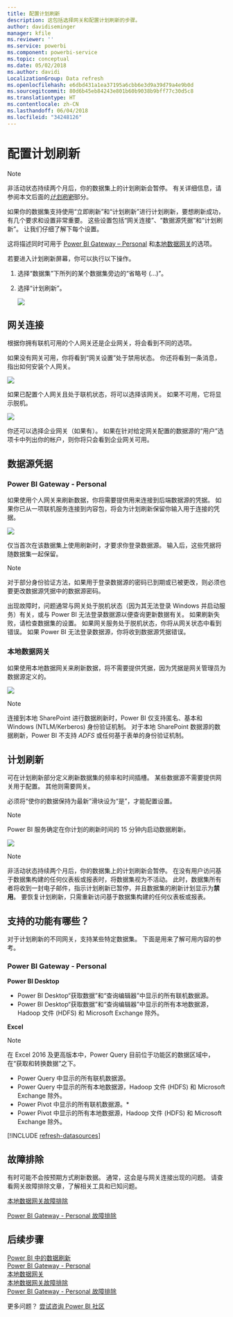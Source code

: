 ```yaml
---
title: 配置计划刷新
description: 这包括选择网关和配置计划刷新的步骤。
author: davidiseminger
manager: kfile
ms.reviewer: ''
ms.service: powerbi
ms.component: powerbi-service
ms.topic: conceptual
ms.date: 05/02/2018
ms.author: davidi
LocalizationGroup: Data refresh
ms.openlocfilehash: e6dbd431a1ea37195a6cbb6e3d9a39d79a4e9b0d
ms.sourcegitcommit: 80d6b45eb84243e801b60b9038b9bff77c30d5c8
ms.translationtype: HT
ms.contentlocale: zh-CN
ms.lasthandoff: 06/04/2018
ms.locfileid: "34248126"
---
```

# <a name="configuring-scheduled-refresh"></a>配置计划刷新

>[!NOTE]
>非活动状态持续两个月后，你的数据集上的计划刷新会暂停。 有关详细信息，请参阅本文后面的[*计划刷新*](#schedule-refresh)部分。
> 
> 

如果你的数据集支持使用“立即刷新”和“计划刷新”进行计划刷新，要想刷新成功，有几个要求和设置非常重要。 这些设置包括“网关连接”、“数据源凭据”和“计划刷新”。 让我们仔细了解下每个设置。

这将描述同时可用于 [Power BI Gateway – Personal](personal-gateway.md) 和[本地数据网关](service-gateway-onprem.md)的选项。

若要进入计划刷新屏幕，你可以执行以下操作。

1. 选择“数据集”下所列的某个数据集旁边的“省略号 (...)”。
2. 选择“计划刷新”。
   
    ![](media/refresh-scheduled-refresh/dataset-menu.png)

## <a name="gateway-connection"></a>网关连接
根据你拥有联机可用的个人网关还是企业网关，将会看到不同的选项。

如果没有网关可用，你将看到“网关设置”处于禁用状态。 你还将看到一条消息，指出如何安装个人网关。

![](media/refresh-scheduled-refresh/gateway-not-configured.png)

如果已配置个人网关且处于联机状态，将可以选择该网关。 如果不可用，它将显示脱机。

![](media/refresh-scheduled-refresh/gateway-connection.png)

你还可以选择企业网关（如果有）。 如果在针对给定网关配置的数据源的“用户”选项卡中列出你的帐户，则你将只会看到企业网关可用。

## <a name="data-source-credentials"></a>数据源凭据
### <a name="power-bi-gateway---personal"></a>Power BI Gateway - Personal
如果使用个人网关来刷新数据，你将需要提供用来连接到后端数据源的凭据。 如果你已从一项联机服务连接到内容包，将会为计划刷新保留你输入用于连接的凭据。

![](media/refresh-scheduled-refresh/data-source-credentials-pgw.png)

仅当首次在该数据集上使用刷新时，才要求你登录数据源。 输入后，这些凭据将随数据集一起保留。

> [!NOTE]
> 对于部分身份验证方法，如果用于登录数据源的密码已到期或已被更改，则必须也要更改数据源凭据中的数据源密码。
> 
> 

出现故障时，问题通常与网关处于脱机状态（因为其无法登录 Windows 并启动服务）有关，或与 Power BI 无法登录数据源以便查询更新数据有关。 如果刷新失败，请检查数据集的设置。 如果网关服务处于脱机状态，你将从网关状态中看到错误。 如果 Power BI 无法登录数据源，你将收到数据源凭据错误。

### <a name="on-premises-data-gateway"></a>本地数据网关
如果使用本地数据网关来刷新数据，将不需要提供凭据，因为凭据是网关管理员为数据源定义的。

![](media/refresh-scheduled-refresh/data-source-credentials-egw.png)

> [!NOTE]
> 连接到本地 SharePoint 进行数据刷新时，Power BI 仅支持匿名、基本和 Windows (NTLM/Kerberos) 身份验证机制。 对于本地 SharePoint 数据源的数据刷新，Power BI 不支持 *ADFS* 或任何基于表单的身份验证机制。
> 
> 

## <a name="schedule-refresh"></a>计划刷新
可在计划刷新部分定义刷新数据集的频率和时间插槽。 某些数据源不需要提供网关用于配置。 其他则需要网关。

必须将“使你的数据保持为最新”滑块设为“是”，才能配置设置。

> [!NOTE]
> Power BI 服务确定在你计划的刷新时间的 15 分钟内启动数据刷新。
> 
> 

![](media/refresh-scheduled-refresh/scheduled-refresh.png)

> [!NOTE]
> 非活动状态持续两个月后，你的数据集上的计划刷新会暂停。 在没有用户访问基于数据集构建的任何仪表板或报表时，将数据集视为不活动。 此时，数据集所有者将收到一封电子邮件，指示计划刷新已暂停，并且数据集的刷新计划显示为**禁用**。 要恢复计划刷新，只需重新访问基于数据集构建的任何仪表板或报表。
> 
> 

## <a name="whats-supported"></a>支持的功能有哪些？
对于计划刷新的不同网关，支持某些特定数据集。 下面是用来了解可用内容的参考。

### <a name="power-bi-gateway---personal"></a>Power BI Gateway - Personal
**Power BI Desktop**

* Power BI Desktop“获取数据”和“查询编辑器”中显示的所有联机数据源。
* Power BI Desktop“获取数据”和“查询编辑器”中显示的所有本地数据源，Hadoop 文件 (HDFS) 和 Microsoft Exchange 除外。

**Excel**

> [!NOTE]
> 在 Excel 2016 及更高版本中，Power Query 目前位于功能区的数据区域中，在“获取和转换数据”之下。
> 
> 

* Power Query 中显示的所有联机数据源。
* Power Query 中显示的所有本地数据源，Hadoop 文件 (HDFS) 和 Microsoft Exchange 除外。
* Power Pivot 中显示的所有联机数据源。\*
* Power Pivot 中显示的所有本地数据源，Hadoop 文件 (HDFS) 和 Microsoft Exchange 除外。

<!-- Refresh Data sources-->
[!INCLUDE [refresh-datasources](./includes/refresh-datasources.md)]

## <a name="troubleshooting"></a>故障排除
有时可能不会按预期方式刷新数据。 通常，这会是与网关连接出现的问题。 请查看网关故障排除文章，了解相关工具和已知问题。

[本地数据网关故障排除](service-gateway-onprem-tshoot.md)

[Power BI Gateway - Personal 故障排除](service-admin-troubleshooting-power-bi-personal-gateway.md)

## <a name="next-steps"></a>后续步骤
[Power BI 中的数据刷新](refresh-data.md)  
[Power BI Gateway - Personal](personal-gateway.md)  
[本地数据网关](service-gateway-onprem.md)  
[本地数据网关故障排除](service-gateway-onprem-tshoot.md)  
[Power BI Gateway - Personal 故障排除](service-admin-troubleshooting-power-bi-personal-gateway.md)  

更多问题？ [尝试咨询 Power BI 社区](http://community.powerbi.com/)

